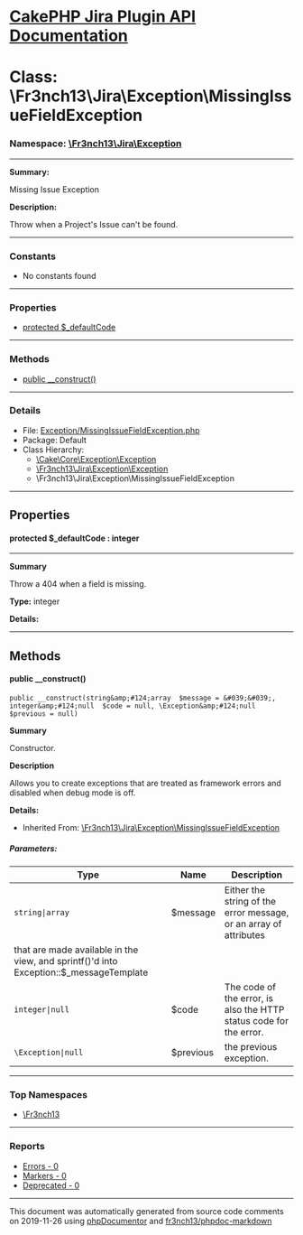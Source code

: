 # [CakePHP Jira Plugin API Documentation](../home.md)

# Class: \Fr3nch13\Jira\Exception\MissingIssueFieldException
### Namespace: [\Fr3nch13\Jira\Exception](../namespaces/Fr3nch13.Jira.Exception.md)
---
**Summary:**

Missing Issue Exception

**Description:**

Throw when a Project's Issue can't be found.

---
### Constants
* No constants found
---
### Properties
* [protected $_defaultCode](../classes/Fr3nch13.Jira.Exception.MissingIssueFieldException.md#property__defaultCode)
---
### Methods
* [public __construct()](../classes/Fr3nch13.Jira.Exception.MissingIssueFieldException.md#method___construct)
---
### Details
* File: [Exception/MissingIssueFieldException.php](../files/Exception.MissingIssueFieldException.md)
* Package: Default
* Class Hierarchy:  
  * [\Cake\Core\Exception\Exception]()
  * [\Fr3nch13\Jira\Exception\Exception](../classes/Fr3nch13.Jira.Exception.Exception.md)
  * \Fr3nch13\Jira\Exception\MissingIssueFieldException
---
## Properties
<a name="property__defaultCode"></a>
#### protected $_defaultCode : integer
---
**Summary**

Throw a 404 when a field is missing.

**Type:** integer

**Details:**



---
## Methods
<a name="method___construct" class="anchor"></a>
#### public __construct() 

```
public __construct(string&amp;#124;array  $message = &#039;&#039;, integer&amp;#124;null  $code = null, \Exception&amp;#124;null  $previous = null) 
```

**Summary**

Constructor.

**Description**

Allows you to create exceptions that are treated as framework errors and disabled
when debug mode is off.

**Details:**
* Inherited From: [\Fr3nch13\Jira\Exception\MissingIssueFieldException](../classes/Fr3nch13.Jira.Exception.MissingIssueFieldException.md)
##### Parameters:
| Type | Name | Description |
| ---- | ---- | ----------- |
| <code>string&#124;array</code> | $message  | Either the string of the error message, or an array of attributes
  that are made available in the view, and sprintf()'d into Exception::$_messageTemplate |
| <code>integer&#124;null</code> | $code  | The code of the error, is also the HTTP status code for the error. |
| <code>\Exception&#124;null</code> | $previous  | the previous exception. |





---

### Top Namespaces

* [\Fr3nch13](../namespaces/Fr3nch13.html.md)

---

### Reports
* [Errors - 0](../reports/errors.md)
* [Markers - 0](../reports/markers.md)
* [Deprecated - 0](../reports/deprecated.md)

---

This document was automatically generated from source code comments on 2019-11-26 using [phpDocumentor](http://www.phpdoc.org/) and [fr3nch13/phpdoc-markdown](https://github.com/fr3nch13/phpdoc-markdown)
